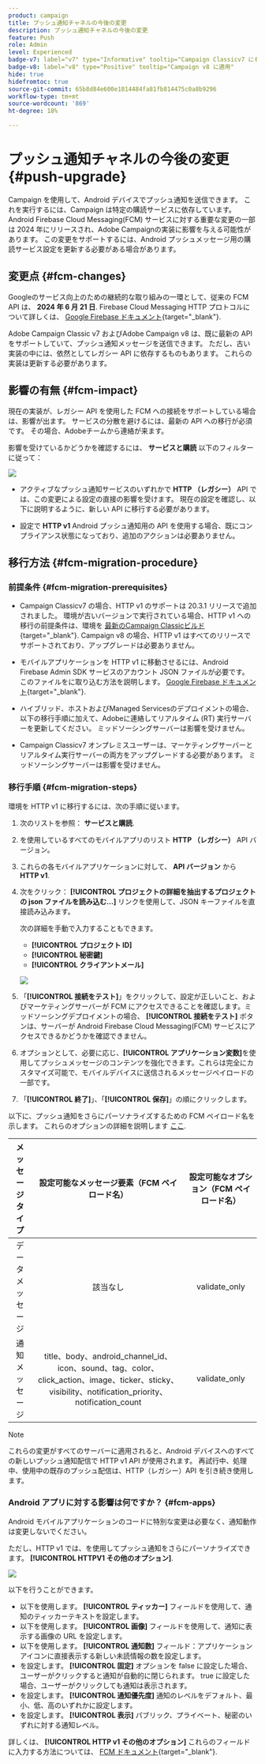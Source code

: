 ```yaml
---
product: campaign
title: プッシュ通知チャネルの今後の変更
description: プッシュ通知チャネルの今後の変更
feature: Push
role: Admin
level: Experienced
badge-v7: label="v7" type="Informative" tooltip="Campaign Classicv7 にも適用"
badge-v8: label="v8" type="Positive" tooltip="Campaign v8 に適用"
hide: true
hidefromtoc: true
source-git-commit: 65b8d84e600e1814484fa81fb814475c0a8b9296
workflow-type: tm+mt
source-wordcount: '869'
ht-degree: 18%

---
```


# プッシュ通知チャネルの今後の変更 {#push-upgrade}

Campaign を使用して、Android デバイスでプッシュ通知を送信できます。 これを実行するには、Campaign は特定の購読サービスに依存しています。 Android Firebase Cloud Messaging(FCM) サービスに対する重要な変更の一部は 2024 年にリリースされ、Adobe Campaignの実装に影響を与える可能性があります。 この変更をサポートするには、Android プッシュメッセージ用の購読サービス設定を更新する必要がある場合があります。

## 変更点 {#fcm-changes}

Googleのサービス向上のための継続的な取り組みの一環として、従来の FCM API は、 **2024 年 6 月 21 日**. Firebase Cloud Messaging HTTP プロトコルについて詳しくは、 [Google Firebase ドキュメント](https://firebase.google.com/docs/cloud-messaging/http-server-ref){target="_blank"}.

Adobe Campaign Classic v7 およびAdobe Campaign v8 は、既に最新の API をサポートしていて、プッシュ通知メッセージを送信できます。 ただし、古い実装の中には、依然としてレガシー API に依存するものもあります。 これらの実装は更新する必要があります。

## 影響の有無 {#fcm-impact}

現在の実装が、レガシー API を使用した FCM への接続をサポートしている場合は、影響が出ます。 サービスの分散を避けるには、最新の API への移行が必須です。 その場合、Adobeチームから連絡が来ます。

影響を受けているかどうかを確認するには、 **サービスと購読** 以下のフィルターに従って：

![](assets/filter-services-fcm.png)


* アクティブなプッシュ通知サービスのいずれかで **HTTP （レガシー）** API では、この変更による設定の直接の影響を受けます。 現在の設定を確認し、以下に説明するように、新しい API に移行する必要があります。

* 設定で **HTTP v1** Android プッシュ通知用の API を使用する場合、既にコンプライアンス状態になっており、追加のアクションは必要ありません。

## 移行方法 {#fcm-migration-procedure}

### 前提条件 {#fcm-migration-prerequisites}

* Campaign Classicv7 の場合、HTTP v1 のサポートは 20.3.1 リリースで追加されました。 環境が古いバージョンで実行されている場合、HTTP v1 への移行の前提条件は、環境を [最新のCampaign Classicビルド](https://experienceleague.adobe.com/docs/campaign-classic/using/release-notes/latest-release.html?lang=ja){target="_blank"}. Campaign v8 の場合、HTTP v1 はすべてのリリースでサポートされており、アップグレードは必要ありません。

* モバイルアプリケーションを HTTP v1 に移動させるには、Android Firebase Admin SDK サービスのアカウント JSON ファイルが必要です。 このファイルをに取り込む方法を説明します。 [Google Firebase ドキュメント](https://firebase.google.com/docs/admin/setup#initialize-sdk){target="_blank"}.

* ハイブリッド、ホストおよびManaged Servicesのデプロイメントの場合、以下の移行手順に加えて、Adobeに連絡してリアルタイム (RT) 実行サーバーを更新してください。 ミッドソーシングサーバーは影響を受けません。

* Campaign Classicv7 オンプレミスユーザーは、マーケティングサーバーとリアルタイム実行サーバーの両方をアップグレードする必要があります。 ミッドソーシングサーバーは影響を受けません。

### 移行手順 {#fcm-migration-steps}

環境を HTTP v1 に移行するには、次の手順に従います。

1. 次のリストを参照： **サービスと購読**.
1. を使用しているすべてのモバイルアプリのリスト **HTTP （レガシー）** API バージョン。
1. これらの各モバイルアプリケーションに対して、 **API バージョン** から **HTTP v1**.
1. 次をクリック： **[!UICONTROL プロジェクトの詳細を抽出するプロジェクトの json ファイルを読み込む…]** リンクを使用して、JSON キーファイルを直接読み込みます。

   次の詳細を手動で入力することもできます。

   * **[!UICONTROL プロジェクト ID]**
   * **[!UICONTROL 秘密鍵]**
   * **[!UICONTROL クライアントメール]**

   ![](assets/android-http-v1-config.png)

1. 「**[!UICONTROL 接続をテスト]**」をクリックして、設定が正しいこと、およびマーケティングサーバーが FCM にアクセスできることを確認します。ミッドソーシングデプロイメントの場合、 **[!UICONTROL 接続をテスト]** ボタンは、サーバーが Android Firebase Cloud Messaging(FCM) サービスにアクセスできるかどうかを確認できません。
1. オプションとして、必要に応じ、**[!UICONTROL アプリケーション変数]**&#x200B;を使用してプッシュメッセージのコンテンツを強化できます。これらは完全にカスタマイズ可能で、モバイルデバイスに送信されるメッセージペイロードの一部です。
1. 「**[!UICONTROL 終了]**」、「**[!UICONTROL 保存]**」の順にクリックします。

以下に、プッシュ通知をさらにパーソナライズするための FCM ペイロード名を示します。 これらのオプションの詳細を説明します [ここ](#fcm-apps).

| メッセージタイプ | 設定可能なメッセージ要素（FCM ペイロード名） | 設定可能なオプション（FCM ペイロード名） |
|:-:|:-:|:-:|
| データメッセージ | 該当なし | validate_only |
| 通知メッセージ | title、body、android_channel_id、icon、sound、tag、color、click_action、image、ticker、sticky、visibility、notification_priority、notification_count <br> | validate_only |


>[!NOTE]
>
>これらの変更がすべてのサーバーに適用されると、Android デバイスへのすべての新しいプッシュ通知配信で HTTP v1 API が使用されます。 再試行中、処理中、使用中の既存のプッシュ配信は、HTTP（レガシー）API を引き続き使用します。

### Android アプリに対する影響は何ですか？ {#fcm-apps}

Android モバイルアプリケーションのコードに特別な変更は必要なく、通知動作は変更しないでください。

ただし、HTTP v1 では、を使用してプッシュ通知をさらにパーソナライズできます。 **[!UICONTROL HTTPV1 その他のオプション]**.

![](assets/android-push-additional-options.png)

以下を行うことができます。

* 以下を使用します。 **[!UICONTROL ティッカー]** フィールドを使用して、通知のティッカーテキストを設定します。
* 以下を使用します。 **[!UICONTROL 画像]** フィールドを使用して、通知に表示する画像の URL を設定します。
* 以下を使用します。 **[!UICONTROL 通知数]** フィールド：アプリケーションアイコンに直接表示する新しい未読情報の数を設定します。
* を設定します。 **[!UICONTROL 固定]** オプションを false に設定した場合、ユーザーがクリックすると通知が自動的に閉じられます。 true に設定した場合、ユーザーがクリックしても通知は表示されます。
* を設定します。 **[!UICONTROL 通知優先度]** 通知のレベルをデフォルト、最小、低、高のいずれかに設定します。
* を設定します。 **[!UICONTROL 表示]** パブリック、プライベート、秘密のいずれに対する通知レベル。

詳しくは、 **[!UICONTROL HTTP v1 その他のオプション]** これらのフィールドに入力する方法については、 [FCM ドキュメント](https://firebase.google.com/docs/reference/fcm/rest/v1/projects.messages#androidnotification){target="_blank"}.

